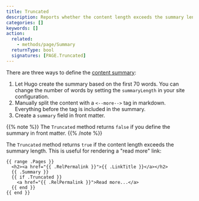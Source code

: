 ```yaml
---
title: Truncated
description: Reports whether the content length exceeds the summary length.
categories: []
keywords: []
action:
  related:
    - methods/page/Summary
  returnType: bool
  signatures: [PAGE.Truncated]
---
```


There are three ways to define the [content summary]:

1. Let Hugo create the summary based on the first 70 words. You can change the number of words by setting the `summaryLength` in your site configuration.
2. Manually split the content with a `<--more-->` tag in markdown. Everything before the tag is included in the summary.
3. Create a `summary` field in front matter.

{{% note %}}
The `Truncated` method returns `false` if you define the summary in front matter.
{{% /note %}}

The `Truncated` method returns `true` if the content length exceeds the summary length. This is useful for rendering a "read more" link:

```go-html-template
{{ range .Pages }}
  <h2><a href="{{ .RelPermalink }}">{{ .LinkTitle }}</a></h2>
  {{ .Summary }}
  {{ if .Truncated }}
    <a href="{{ .RelPermalink }}">Read more...</a>
  {{ end }}
{{ end }}
```

[content summary]: /content-management/summaries

